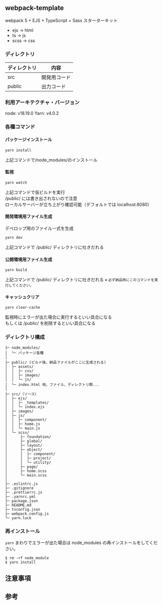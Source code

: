 ## webpack-template

webpack 5 + EJS + TypeScript + Sass スターターキット

- ejs -> html
- ts -> js
- scss -> css

### ディレクトリ

| ディレクトリ | 内容         |
| ------------ | ------------ |
| src          | 開発用コード |
| public       | 出力コード   |

### 利用アーキテクチャ・バージョン

node: v18.19.0
Yarn: v4.0.2

### 各種コマンド

#### パッケージインストール

```
yarn install
```

上記コマンドで/node_modules/のインストール

#### 監視

```
yarn watch
```

上記コマンドで仮ビルドを実行  
/public/ には書き出されないので注意  
ローカルサーバーが立ち上がり確認可能（デフォルトでは localhost:8080）

#### 開発環境用ファイル生成

デベロップ用のファイル一式を生成

```
yarn dev
```

上記コマンドで /public/ ディレクトリに吐きだれる

#### 公開環境用ファイル生成

```
yarn build
```

上記コマンドで /public/ ディレクトリに吐きだれる
<small>※ 必ず納品時にこのコマンドを実行してください。</small>

#### キャッシュクリア

```
yarn clear-cache
```

監視時にエラーが出た場合に実行するといい具合になる  
もしくは /public/ を削除するといい具合になる

### ディレクトリ構成

```
├─ node_modules/
│  └─ パッケージ各種
│
├─ public/ (ビルド後、納品ファイルがここに生成される)
│  ├─ assets/
│  │  ├─ css/
│  │  ├─ images/
│  │  └─ js/
│  └─ index.html 他、ファイル、ディレクトリ群...
│
├─ src/（ソース）
│  ├─ ejs/
│  │  ├─ _templates/
│  │  └─ index.ejs
│  ├─ images/
│  ├─ js/
│  │  ├─ component/
│  │  ├─ home.js
│  │  └─ main.js
│  └─ scss/
│      ├─ foundation/
│      ├─ global/
│      ├─ layout/
│      ├─ object/
│      │  ├─ component/
│      │  ├─ project/
│      │  └─ utility/
│      ├─ page/
│      ├─ home.scss
│      └─ main.scss
│
├─ .eslintrc.js
├─ .gitignore
├─ .prettierrc.js
├─ .yarnrc.yml
├─ package.json
├─ README.md
├─ tsconfig.json
├─ webpack.config.js
└─ yarn.lock
```

### 再インストール

`yarn` まわりでエラーが出た場合は node_modules の再インストールをしてください。

```
$ rm -rf node_module
$ yarn install
```

## 注意事項 <!-- Reference -->

## 参考 <!-- Reference -->
